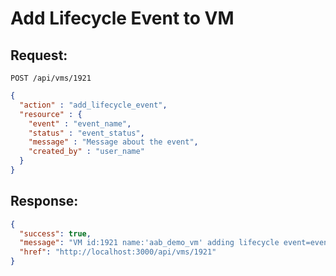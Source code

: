# Add Lifecycle Event to VM

## Request:

    POST /api/vms/1921

``` json
{
  "action" : "add_lifecycle_event",
  "resource" : {
    "event" : "event_name",
    "status" : "event_status",
    "message" : "Message about the event",
    "created_by" : "user_name"
  }
}
```

## Response:

``` json
{
  "success": true,
  "message": "VM id:1921 name:'aab_demo_vm' adding lifecycle event=event_name message=Message about the event",
  "href": "http://localhost:3000/api/vms/1921"
}
```
